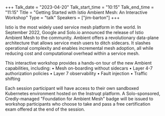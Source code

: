 +++
Talk_date = "2023-04-20"
Talk_start_time = "10:15"
Talk_end_time = "11:15"
Title = "Getting Started with Istio Ambient Mesh: An Interactive Workshop"
Type = "talk"
Speakers = ["jim-barton"]
+++

Istio is the most widely used service mesh platform in the world. In September 2022, Google and Solo.io announced the release of Istio Ambient Mesh to the community. Ambient offers a revolutionary data-plane architecture that allows service mesh users to ditch sidecars. It slashes operational complexity and enables incremental mesh adoption, all while reducing cost and computational overhead within a service mesh. 

This interactive workshop provides a hands-on tour of the new Ambient capabilities, including:
• Mesh on-boarding without sidecars
• Layer 4-7 authorization policies
• Layer 7 observability
• Fault injection
• Traffic shifting

Each session participant will have access to their own sandboxed Kubernetes environment hosted on the Instruqt platform. A Solo-sponsored, Credly-managed "Foundation for Ambient Mesh" badge will be issued to workshop participants who choose to take and pass a free certification exam offered at the end of the session.